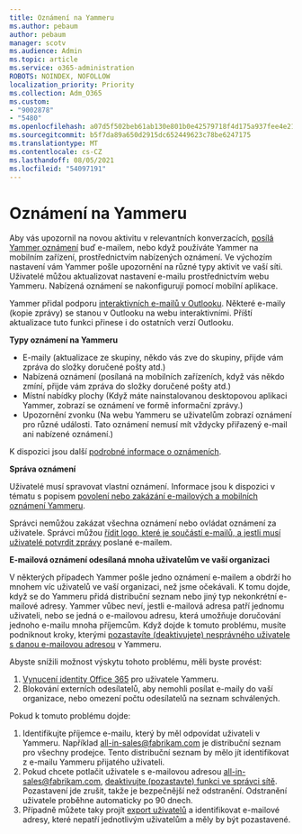 ```yaml
---
title: Oznámení na Yammeru
ms.author: pebaum
author: pebaum
manager: scotv
ms.audience: Admin
ms.topic: article
ms.service: o365-administration
ROBOTS: NOINDEX, NOFOLLOW
localization_priority: Priority
ms.collection: Adm_O365
ms.custom:
- "9002878"
- "5480"
ms.openlocfilehash: a07d5f502beb61ab130e801b0e42579718f4d175a937fee4e21ab9f7339dbffd
ms.sourcegitcommit: b5f7da89a650d2915dc652449623c78be6247175
ms.translationtype: MT
ms.contentlocale: cs-CZ
ms.lasthandoff: 08/05/2021
ms.locfileid: "54097191"
---
```

# <a name="notifications-in-yammer"></a>Oznámení na Yammeru

Aby vás upozornil na novou aktivitu v relevantních konverzacích, [posílá Yammer oznámení](https://support.microsoft.com/en-gb/office/enable-or-disable-yammer-email-and-phone-notifications-93e530e0-189f-4768-8f28-7683d48cc996) buď e-mailem, nebo když používáte Yammer na mobilním zařízení, prostřednictvím nabízených oznámení. Ve výchozím nastavení vám Yammer pošle upozornění na různé typy aktivit ve vaší síti. Uživatelé můžou aktualizovat nastavení e-mailu prostřednictvím webu Yammeru. Nabízená oznámení se nakonfigurují pomocí mobilní aplikace. 

Yammer přidal podporu [interaktivních e-mailů v Outlooku](https://techcommunity.microsoft.com/t5/outlook-blog/interactive-yammer-emails-in-outlook-on-the-web-are-here/ba-p/1209420). Některé e-maily (kopie zprávy) se stanou v Outlooku na webu interaktivními. Příští aktualizace tuto funkci přinese i do ostatních verzí Outlooku.

**Typy oznámení na Yammeru**

- E-maily (aktualizace ze skupiny, někdo vás zve do skupiny, přijde vám zpráva do složky doručené pošty atd.)
- Nabízená oznámení (posílaná na mobilních zařízeních, když vás někdo zmíní, přijde vám zpráva do složky doručené pošty atd.)
- Místní nabídky plochy (Když máte nainstalovanou desktopovou aplikaci Yammer, zobrazí se oznámení ve formě informační zprávy.)
- Upozornění zvonku (Na webu Yammeru se uživatelům zobrazí oznámení pro různé události. Tato oznámení nemusí mít vždycky přiřazený e-mail ani nabízené oznámení.)

K dispozici jsou další [podrobné informace o oznámeních](https://support.microsoft.com/en-gb/office/enable-or-disable-yammer-email-and-phone-notifications-93e530e0-189f-4768-8f28-7683d48cc996).

**Správa oznámení**

Uživatelé musí spravovat vlastní oznámení. Informace jsou k dispozici v tématu s popisem [povolení nebo zakázání e-mailových a mobilních oznámení Yammeru](https://support.microsoft.com/en-gb/office/enable-or-disable-yammer-email-and-phone-notifications-93e530e0-189f-4768-8f28-7683d48cc996). 

Správci nemůžou zakázat všechna oznámení nebo ovládat oznámení za uživatele. Správci můžou [řídit logo, které je součástí e-mailů, a jestli musí uživatelé potvrdit zprávy](https://docs.microsoft.com/yammer/configure-your-yammer-network/configure-email-and-yammer) poslané e-mailem.

**E-mailová oznámení odesílaná mnoha uživatelům ve vaší organizaci**

V některých případech Yammer pošle jedno oznámení e-mailem a obdrží ho mnohem víc uživatelů ve vaší organizaci, než jsme očekávali. K tomu dojde, když se do Yammeru přidá distribuční seznam nebo jiný typ nekonkrétní e-mailové adresy. Yammer vůbec neví, jestli e-mailová adresa patří jednomu uživateli, nebo se jedná o e-mailovou adresu, která umožňuje doručování jednoho e-mailu mnoha příjemcům. Když dojde k tomuto problému, musíte podniknout kroky, kterými [pozastavíte (deaktivujete) nesprávného uživatele s danou e-mailovou adresou](https://docs.microsoft.com/yammer/manage-yammer-users/add-block-or-remove-users#remove-users) v Yammeru. 

Abyste snížili možnost výskytu tohoto problému, měli byste provést:

1. [Vynucení identity Office 365](https://docs.microsoft.com/yammer/configure-your-yammer-network/enforce-office-365-identity) pro uživatele Yammeru.
2. Blokování externích odesílatelů, aby nemohli posílat e-maily do vaší organizace, nebo omezení počtu odesílatelů na seznam schválených.

Pokud k tomuto problému dojde:

1. Identifikujte příjemce e-mailu, který by měl odpovídat uživateli v Yammeru. Například all-in-sales@fabrikam.com je distribuční seznam pro všechny prodejce. Tento distribuční seznam by mělo jít identifikovat z e-mailu Yammeru přijatého uživateli.
2. Pokud chcete potlačit uživatele s e-mailovou adresou all-in-sales@fabrikam.com, [deaktivujte (pozastavte) funkci ve správci sítě](https://docs.microsoft.com/yammer/manage-yammer-users/add-block-or-remove-users#remove-users). Pozastavení jde zrušit, takže je bezpečnější než odstranění. Odstranění uživatele proběhne automaticky po 90 dnech.
3. Případně můžete taky projít [export uživatelů](https://docs.microsoft.com/yammer/manage-security-and-compliance/export-yammer-enterprise-data#ExportUsers) a identifikovat e-mailové adresy, které nepatří jednotlivým uživatelům a měly by být pozastavené.
